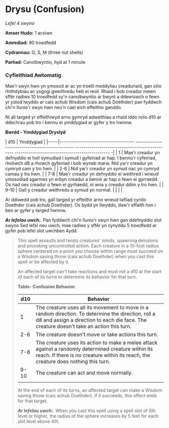 # Drysu (Confusion)

*Lefel 4 swyno*

**Amser Hudo:** 1 acsiwn

**Amrediad:** 90 troedfedd

**Cydrannau:** G, S, M (three nut shells)

**Parhad:** Canolbwyntio, hyd at 1 minute

### Cyfieithiad Awtomatig

Mae'r swyn hwn yn ymosod ar ac yn troelli meddyliau creaduriaid, gan silio rhithdybiau ac ysgogi gweithredu heb ei reoli. Rhaid i bob creadur mewn sffêr radiws 10 troedfedd sy'n canolbwyntio ar bwynt a ddewiswch o fewn yr ystod lwyddo ar cais achub Wisdom (cais achub Doethder) pan fyddwch chi'n llunio'r swyn hwn neu'n cael eich effeithio ganddo.

Ni all targed yr effeithiwyd arno gymryd adweithiau a rhaid iddo rolio d10 ar ddechrau pob tro i bennu ei ymddygiad ar gyfer y tro hwnnw.

**Bwrdd - Ymddygiad Dryslyd**

| d10 | Ymddygiad |
|-----|------------------------------------- ----------------------------------------------- ----------------------------------------------- ----------------------------------------------- -|
| 1 | Mae'r creadur yn defnyddio ei holl symudiad i symud i gyfeiriad ar hap. I bennu'r cyfeiriad, rholiwch d8 a rhowch gyfeiriad i bob wyneb marw. Nid yw'r creadur yn cymryd cam y tro hwn. |
| 2-6 | Nid yw'r creadur yn symud nac yn cymryd camau y tro hwn. |
| 7-8 | Mae'r creadur yn defnyddio ei weithred i wneud ymosodiad sgarmes yn erbyn creadur a bennir ar hap o fewn ei gyrraedd. Os nad oes creadur o fewn ei gyrhaedd, ni wna y creadur ddim y tro hwn. |
| 9-10 | Gall y creadur weithredu a symud yn normal. |
| | |

Ar ddiwedd pob tro, gall targed yr effeithir arno wneud tafliad cynilo Doethder (cais achub Doethder). Os bydd yn llwyddo, daw'r effaith hon i ben ar gyfer y targed hwnnw.

***Ar lefelau uwch:***. Pan fyddwch chi'n llunio'r swyn hwn gan ddefnyddio slot swyno 5ed lefel neu uwch, mae radiws y sffêr yn cynyddu 5 troedfedd ar gyfer pob lefel slot uwchben 4ydd.

>  This spell assaults and twists creatures' minds, spawning delusions and provoking uncontrolled action. Each creature in a 10-foot radius sphere centered on a point you choose within range must succeed on a Wisdom saving throw (cais achub Doethder) when you cast this spell or be affected by it.
>  
>  An affected target can't take reactions and must roll a d10 at the start of each of its turns to determine its behavior for that turn.
>  
>  **Table- Confusion Behavior**
>  
>  | d10  | Behavior                                                                                                                                                                                        |
>  |------|-------------------------------------------------------------------------------------------------------------------------------------------------------------------------------------------------|
>  | 1    | The creature uses all its movement to move in a random direction. To determine the direction, roll a d8 and assign a direction to each die face. The creature doesn't take an action this turn. |
>  | 2-6  | The creature doesn't move or take actions this turn.                                                                                                                                            |
>  | 7-8  | The creature uses its action to make a melee attack against a randomly determined creature within its reach. If there is no creature within its reach, the creature does nothing this turn.     |
>  | 9-10 | The creature can act and move normally.                                                                                                                                                         |
>  |      |                                                                                                                                                                                                 |
>  
>  At the end of each of its turns, an affected target can make a Wisdom saving throw (cais achub Doethder). If it succeeds, this effect ends for that target.
>  
>  ***Ar lefelau uwch:***. When you cast this spell using a spell slot of 5th level or higher, the radius of the sphere increases by 5 feet for each slot level above 4th.